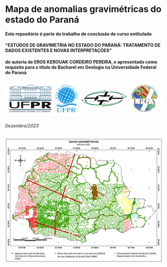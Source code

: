 # Mapa de anomalias gravimétricas do estado do Paraná
#### Este repositório é parte do trabalho de conclusão de curso entitulado 
#### "ESTUDOS DE GRAVIMETRIA NO ESTADO DO PARANÁ: TRATAMENTO DE DADOS EXISTENTES E NOVAS INTERPRETAÇÕES"
#### de autoria de EROS KEROUAK CORDEIRO PEREIRA, e apresentado como requisito para o título de Bacharel em Geologia na Universidade Federal do Paraná
![](https://github.com/ErosKerouak/gravPR/blob/main/logos.png)
###### Dezembro/2023

![](https://github.com/ErosKerouak/gravPR/blob/main/img/basemap.jpg)

